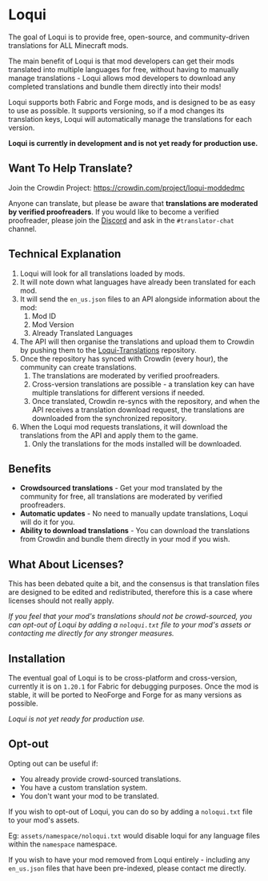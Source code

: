 # Loqui

The goal of Loqui is to provide free, open-source, and community-driven translations for ALL Minecraft mods.

The main benefit of Loqui is that mod developers can get their mods translated into multiple languages for free, without having to manually manage translations - Loqui allows mod developers to download any completed translations and bundle them directly into their mods!

Loqui supports both Fabric and Forge mods, and is designed to be as easy to use as possible. It supports versioning, so if a mod changes its translation keys, Loqui will automatically manage the translations for each version.

**Loqui is currently in development and is not yet ready for production use.**

## Want To Help Translate?

Join the Crowdin Project: https://crowdin.com/project/loqui-moddedmc

Anyone can translate, but please be aware that **translations are moderated by verified proofreaders**. If you would like to become a verified proofreader, please join the [Discord](https://discord.imb11.dev/) and ask in the `#translator-chat` channel.

## Technical Explanation

1. Loqui will look for all translations loaded by mods.
2. It will note down what languages have already been translated for each mod.
3. It will send the `en_us.json` files to an API alongside information about the mod:
    1. Mod ID
    2. Mod Version
    3. Already Translated Languages
4. The API will then organise the translations and upload them to Crowdin by pushing them to the [Loqui-Translations](https://github.com/IMB11/loqui-translations) repository.
5. Once the repository has synced with Crowdin (every hour), the community can create translations.
    1. The translations are moderated by verified proofreaders.
    2. Cross-version translations are possible - a translation key can have multiple translations for different versions if needed.
    3. Once translated, Crowdin re-syncs with the repository, and when the API receives a translation download request, the translations are downloaded from the synchronized repository.
6. When the Loqui mod requests translations, it will download the translations from the API and apply them to the game.
    1. Only the translations for the mods installed will be downloaded.

## Benefits

- **Crowdsourced translations** - Get your mod translated by the community for free, all translations are moderated by verified proofreaders.
- **Automatic updates** - No need to manually update translations, Loqui will do it for you.
- **Ability to download translations** - You can download the translations from Crowdin and bundle them directly in your mod if you wish.

## What About Licenses?

This has been debated quite a bit, and the consensus is that translation files are designed to be edited and redistributed, therefore this is a case where licenses should not really apply.

*If you feel that your mod's translations should not be crowd-sourced, you can opt-out of Loqui by adding a `noloqui.txt` file to your mod's assets or contacting me directly for any stronger measures.*

## Installation

The eventual goal of Loqui is to be cross-platform and cross-version, currently it is on `1.20.1` for Fabric for debugging purposes. Once the mod is stable, it will be ported to NeoForge and Forge for as many versions as possible.

*Loqui is not yet ready for production use.*

## Opt-out

Opting out can be useful if:

- You already provide crowd-sourced translations.
- You have a custom translation system.
- You don't want your mod to be translated.

If you wish to opt-out of Loqui, you can do so by adding a `noloqui.txt` file to your mod's assets.

Eg: `assets/namespace/noloqui.txt` would disable loqui for any language files within the `namespace` namespace.

If you wish to have your mod removed from Loqui entirely - including any `en_us.json` files that have been pre-indexed, please contact me directly.